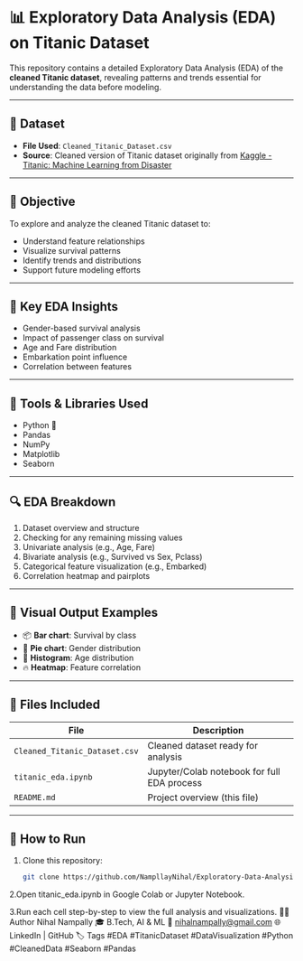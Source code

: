 # 📊 Exploratory Data Analysis (EDA) on Titanic Dataset

This repository contains a detailed Exploratory Data Analysis (EDA) of the **cleaned Titanic dataset**, revealing patterns and trends essential for understanding the data before modeling.

---

## 📂 Dataset

- **File Used**: `Cleaned_Titanic_Dataset.csv`
- **Source**: Cleaned version of Titanic dataset originally from [Kaggle - Titanic: Machine Learning from Disaster](https://www.kaggle.com/c/titanic/data)

---

## 🎯 Objective

To explore and analyze the cleaned Titanic dataset to:
- Understand feature relationships
- Visualize survival patterns
- Identify trends and distributions
- Support future modeling efforts

---

## 📌 Key EDA Insights

- Gender-based survival analysis
- Impact of passenger class on survival
- Age and Fare distribution
- Embarkation point influence
- Correlation between features

---

## 🧰 Tools & Libraries Used

- Python 🐍
- Pandas
- NumPy
- Matplotlib
- Seaborn

---

## 🔍 EDA Breakdown

1. Dataset overview and structure
2. Checking for any remaining missing values
3. Univariate analysis (e.g., Age, Fare)
4. Bivariate analysis (e.g., Survived vs Sex, Pclass)
5. Categorical feature visualization (e.g., Embarked)
6. Correlation heatmap and pairplots

---

## 📸 Visual Output Examples

- 📦 **Bar chart**: Survival by class  
- 🔵 **Pie chart**: Gender distribution  
- 🧮 **Histogram**: Age distribution  
- 🔥 **Heatmap**: Feature correlation  

---

## 📁 Files Included

| File                          | Description                                 |
|-------------------------------|---------------------------------------------|
| `Cleaned_Titanic_Dataset.csv` | Cleaned dataset ready for analysis          |
| `titanic_eda.ipynb`           | Jupyter/Colab notebook for full EDA process |
| `README.md`                   | Project overview (this file)                |

---

## 🚀 How to Run

1. Clone this repository:
   ```bash
   git clone https://github.com/NampllayNihal/Exploratory-Data-Analysis.git
2.Open titanic_eda.ipynb in Google Colab or Jupyter Notebook.

3.Run each cell step-by-step to view the full analysis and visualizations.
🙋‍♂️ Author
Nihal Nampally
🎓 B.Tech, AI & ML
📧 nihalnampally@gmail.com
🌐 LinkedIn | GitHub
🏷️ Tags
#EDA #TitanicDataset #DataVisualization #Python #CleanedData #Seaborn #Pandas
